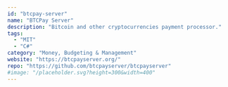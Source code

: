 ```yaml
---
id: "btcpay-server"
name: "BTCPay Server"
description: "Bitcoin and other cryptocurrencies payment processor."
tags:
  - "MIT"
  - "C#"
category: "Money, Budgeting & Management"
website: "https://btcpayserver.org/"
repo: "https://github.com/btcpayserver/btcpayserver"
#image: "/placeholder.svg?height=300&width=400"
---
```


